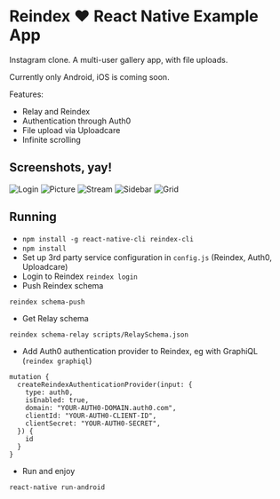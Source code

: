 # Reindex :heart: React Native Example App

Instagram clone. A multi-user gallery app, with file uploads.

Currently only Android, iOS is coming soon.

Features:

* Relay and Reindex
* Authentication through Auth0
* File upload via Uploadcare
* Infinite scrolling

## Screenshots, yay!

![Login](http://i.imgur.com/47DvjEq.png?1)
![Picture](http://imgur.com/A2BQpe9.png)
![Stream](http://imgur.com/sjMmNbo.png)
![Sidebar](http://imgur.com/FiDlJaG.png)
![Grid](http://imgur.com/fw7YyKk.png)

## Running

* `npm install -g react-native-cli reindex-cli`
* `npm install`
* Set up 3rd party service configuration in `config.js` (Reindex, Auth0, Uploadcare)
* Login to Reindex `reindex login`
* Push Reindex schema

```
reindex schema-push
```

* Get Relay schema

```
reindex schema-relay scripts/RelaySchema.json
```

* Add Auth0 authentication provider to Reindex, eg with GraphiQL
(`reindex graphiql`)

```
mutation {
  createReindexAuthenticationProvider(input: {
    type: auth0,
    isEnabled: true,
    domain: "YOUR-AUTH0-DOMAIN.auth0.com",
    clientId: "YOUR-AUTH0-CLIENT-ID",
    clientSecret: "YOUR-AUTH0-SECRET",
  }) {
    id
  }
}
```

* Run and enjoy

```
react-native run-android
```
